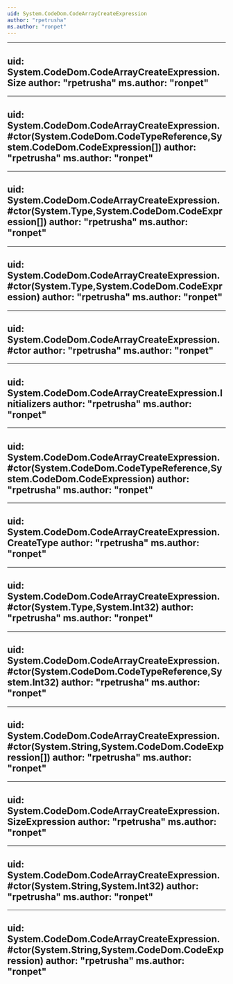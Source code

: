 ```yaml
---
uid: System.CodeDom.CodeArrayCreateExpression
author: "rpetrusha"
ms.author: "ronpet"
---
```


---
uid: System.CodeDom.CodeArrayCreateExpression.Size
author: "rpetrusha"
ms.author: "ronpet"
---

---
uid: System.CodeDom.CodeArrayCreateExpression.#ctor(System.CodeDom.CodeTypeReference,System.CodeDom.CodeExpression[])
author: "rpetrusha"
ms.author: "ronpet"
---

---
uid: System.CodeDom.CodeArrayCreateExpression.#ctor(System.Type,System.CodeDom.CodeExpression[])
author: "rpetrusha"
ms.author: "ronpet"
---

---
uid: System.CodeDom.CodeArrayCreateExpression.#ctor(System.Type,System.CodeDom.CodeExpression)
author: "rpetrusha"
ms.author: "ronpet"
---

---
uid: System.CodeDom.CodeArrayCreateExpression.#ctor
author: "rpetrusha"
ms.author: "ronpet"
---

---
uid: System.CodeDom.CodeArrayCreateExpression.Initializers
author: "rpetrusha"
ms.author: "ronpet"
---

---
uid: System.CodeDom.CodeArrayCreateExpression.#ctor(System.CodeDom.CodeTypeReference,System.CodeDom.CodeExpression)
author: "rpetrusha"
ms.author: "ronpet"
---

---
uid: System.CodeDom.CodeArrayCreateExpression.CreateType
author: "rpetrusha"
ms.author: "ronpet"
---

---
uid: System.CodeDom.CodeArrayCreateExpression.#ctor(System.Type,System.Int32)
author: "rpetrusha"
ms.author: "ronpet"
---

---
uid: System.CodeDom.CodeArrayCreateExpression.#ctor(System.CodeDom.CodeTypeReference,System.Int32)
author: "rpetrusha"
ms.author: "ronpet"
---

---
uid: System.CodeDom.CodeArrayCreateExpression.#ctor(System.String,System.CodeDom.CodeExpression[])
author: "rpetrusha"
ms.author: "ronpet"
---

---
uid: System.CodeDom.CodeArrayCreateExpression.SizeExpression
author: "rpetrusha"
ms.author: "ronpet"
---

---
uid: System.CodeDom.CodeArrayCreateExpression.#ctor(System.String,System.Int32)
author: "rpetrusha"
ms.author: "ronpet"
---

---
uid: System.CodeDom.CodeArrayCreateExpression.#ctor(System.String,System.CodeDom.CodeExpression)
author: "rpetrusha"
ms.author: "ronpet"
---
